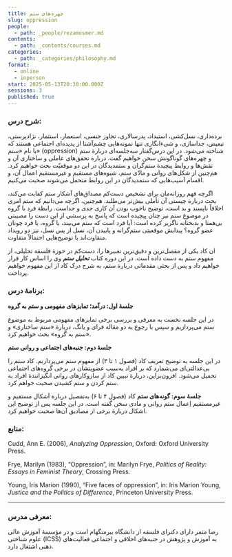 ```yaml
---
title: چهره‌های ستم
slug: oppression
people:
  - path: _people/rezamosmer.md
contents:
  - path: _contents/courses.md
categories:
  - path: _categories/philosophy.md
format:
  - online
  - inperson
start: 2025-05-13T20:30:00.000Z
sessions: 3
published: true
---
```



### شرح درس:

برده‌داری، نسل‌کشی، استبداد، پدرسالاری، تجاوز جنسی، استعمار، استثمار، نژادپرستی، تبعیض، جداسازی، و شیء‌انگاری تنها نمونه‌هایی چشم‌آشنا از پدیده‌ای اجتماعی هستند که با نام «ستم» (oppression) شناخته می‌شود. در این درس‌گفتار سه‌جلسه‌ای دربارة ستم و چهره‌های گوناگونش سخن خواهیم گفت. دربارة تحقق‌های عاملی و ساختاری آن و نقش‌ها و روابط پیچیدة ستم‌گران و ستمدیدگان در این دو موقعیّت بحث خواهیم کرد. هم‌چنین از شکل‌های روانی و مادّی ستم، شیوه‌های مستقیم و غیرمستقیم اعمال آن، و اقسام آسیب‌هایی که ستمدیدگان در این روابط متحمل می‌شوند صحبت می‌کنیم.

اگرچه فهم روزانه‌مان برای تشخیص دست‌کم مصداق‌های آشکار ستم کفایت می‌کند، بحث دربارة چیستی آن تأملی بیش‌تر می‌طلبد. هم‌چنین، اگرچه می‌دانیم که ستم امری اخلاقاً ناپسند و بد است، توضیح ناخوب بودن آن کاری جدی و جداست. رابطة فرد با گروه در موضوع ستم نیز چنان پیچیده است که پاسخ به پرسشی از این دست را مصیبتی بی‌همتا و بدبختانه ناگزیر کرده است: آیا فرد است که ستم می‌بیند، یا گروه، یا فرد چونان عضو گروه؟ پیدایش موقعیتی ستم‌گرانه و پاییدن آن، نسل از پس نسل، نیز دو رویداد متفاوت‌اند با توضیح‌هایی احتمالاً متفاوت.

ان کاد یکی از مفصل‌ترین و دقیق‌ترین تعبیرها را، دست‌کم در حوزة فلسفة تحلیلی، از
مفهوم ستم به دست داده است. در این دوره کتاب ***تحلیل ستم*** وی را اساس کار قرار خواهیم داد و پس از بحثی مقدماتی دربارة ستم، به شرح درک کاد از این مفهوم خواهیم پرداخت.

### برنامهٔ درس:

**جلسهٔ اول: درآمد؛ تمایزهای مفهومی و ستم به گروه**

در این جلسه نخست به معرفی و بررسی برخی‌ تمایزهای مفهومی مربوط به موضوع ستم می‌پردازیم و سپس با رجوع به دو مقالة فرای و یانگ، دربارة «ستم ساختاری» و «ستم به گروه»‌ بحث خواهیم کرد.

**جلسهٔ دوم: جنبه‌های اجتماعی و روانی ستم**

در این جلسه به توضیح تعریف کاد (فصول ۱ تا ۳) از مفهوم ستم می‌پردازیم. کاد ستم را بی‌عدالتی‌ای می‌شمارد که بر افراد به‌سبب عضویتشان در برخی گروه‌های اجتماعی تحمیل می‌شود.
افزون‌براین، دربارة تبیین کاد از سازوکار‌های روانی‌ انگیزانندة افراد به ستم کردن و ستم کشیدن صحبت خواهم کرد.

**جلسهٔ سوم: گونه‌های ستم**
کاد (فصول ۴ تا ۶) به‌تفصیل دربارة اَشکال مستقیم و غیرمستقیم اِعمال ستم روانی و مادی
سخن گفته است. در این جلسه پس از توضیح این اشکال دربارة برخی از مصادیق آن‌ها صحبت خواهیم کرد.

### منابع:

<p dir="ltr">

Cudd, Ann E. (2006), <i>Analyzing Oppression</i>, Oxford: Oxford University Press. <br>

Frye, Marilyn (1983), “Oppression”, in: Marilyn Frye, <i>Politics of Reality: Essays in Feminist Theory</i>, Crossing Press. <br>

Young, Iris Marion (1990), “Five faces of oppression”, in: Iris Marion Young, <i>Justice and the Politics of Difference</i>, Princeton University Press.

</p>



***

### معرفی مدرس:

رضا مثمر دارای دکترای فلسفه از دانشگاه بیرمنگهام است و در مؤسسۀ آموزش عالی علوم شناختی (ICSS) به آموزش و پژوهش در جنبه‌های اخلاقی و اجتماعی فعالیت‌های ذهنی اشتغال دارد.
